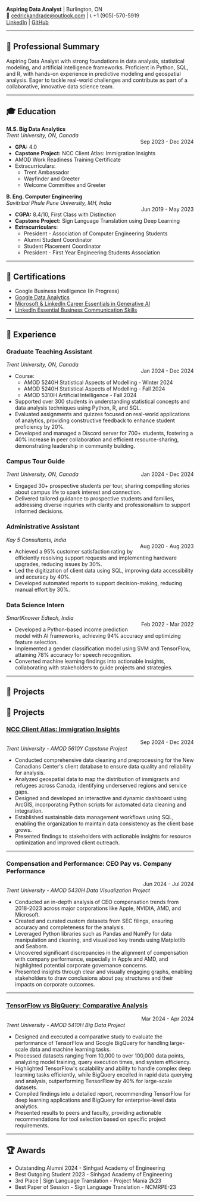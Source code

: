**Aspiring Data Analyst** | Burlington, ON  
📧 cedrickandrade@outlook.com | 📞 +1 (905)-570-5919  
[LinkedIn](https://www.linkedin.com/in/cedrick-andrade) | [GitHub](https://github.com/CedrickAndade)

---

## 📝 Professional Summary

Aspiring Data Analyst with strong foundations in data analysis, statistical modeling, and artificial intelligence frameworks. Proficient in Python, SQL, and R, with hands-on experience in predictive modeling and geospatial analysis. Eager to tackle real-world challenges and contribute as part of a collaborative, innovative data science team.

---

## 🎓 Education

**M.S. Big Data Analytics**  
*Trent University, ON, Canada*  
<span style="float: right;">Sep 2023 - Dec 2024</span>  
- **GPA:** 4.0  
- **Capstone Project:** NCC Client Atlas: Immigration Insights  
- AMOD Work Readiness Training Certificate  
- Extracurriculars:
  - Trent Ambassador
  - Wayfinder and Greeter
  - Welcome Committee and Greeter

**B. Eng. Computer Engineering**  
*Savitribai Phule Pune University, MH, India*  
<span style="float: right;">Jun 2019 - May 2023</span>  
- **CGPA:** 8.4/10, First Class with Distinction  
- **Capstone Project:** Sign Language Translation using Deep Learning
- **Extracurriculars:**
  - President - Association of Computer Engineering Students
  - Alumni Student Coordinator
  - Student Placement Coordinator
  - President - First Year Engineering Students Association 

---

## 📜 Certifications

- Google Business Intelligence (In Progress)
- [Google Data Analytics](https://coursera.org/share/9d6ff8913a8ed43c8f5b5f7de49f8881)
- [Microsoft & LinkedIn Career Essentials in Generative AI](https://www.linkedin.com/learning/certificates/79ad4501f822c922c932d84b64b0435e59e71d375e70461e440b718c71367685) 
- [LinkedIn Essential Business Communication Skills](https://www.linkedin.com/learning/certificates/40d38cb3e30c908fca6f9a428f352cbf0c64fff8c121b7ff634def0c86de9967) 

---

## 💼 Experience

### Graduate Teaching Assistant  
*Trent University, ON, Canada*  
<span style="float: right;">Jan 2024 - Dec 2024</span>  
- Course:  
  - AMOD 5240H Statistical Aspects of Modelling - Winter 2024 
  - AMOD 5240H Statistical Aspects of Modelling - Fall 2024 
  - AMOD 5310H Artificial Intelligence - Fall 2024 
-  Supported over 300 students in understanding statistical concepts and data analysis techniques using Python, R, and SQL. 
- Evaluated assignments and quizzes focused on real-world applications of analytics, providing constructive 
feedback to enhance student proficiency by 20%. 
- Developed and managed a Discord server for 700+ students, fostering a 40% increase in peer collaboration and efficient resource-sharing, demonstrating leadership in community building.

### Campus Tour Guide
*Trent University, ON, Canada*
<span style="float: right;">Jan 2024 - Dec 2024</span> 
- Engaged 30+ prospective students per tour, sharing compelling stories about campus life to spark interest and connection.  
- Delivered tailored guidance to prospective students and families, addressing diverse inquiries with clarity and professionalism to support informed decisions. 

### Administrative Assistant  
*Kay 5 Consultants, India*  
<span style="float: right;">Aug 2020 - Aug 2023</span>  
- Achieved a 95% customer satisfaction rating by efficiently resolving support requests and implementing hardware upgrades, reducing issues by 30%. 
- Led the digitization of client data using SQL, improving data accessibility and accuracy by 40%.  
- Developed automated reports to support decision-making, reducing manual effort by 30%. 

### Data Science Intern  
*SmartKnower Edtech, India*  
<span style="float: right;">Feb 2022 - Mar 2022</span>  
- Developed a Python-based income prediction model with AI frameworks, achieving 94% accuracy and optimizing feature selection. 
- Implemented a gender classification model using SVM and TensorFlow, attaining 78% accuracy for speech 
recognition. 
- Converted machine learning findings into actionable insights, collaborating with stakeholders to guide projects and strategies.

---

## 🌟 Projects

## 🌟 Projects

### [NCC Client Atlas: Immigration Insights](https://github.com/CedrickAndade/NCC-Client-Atlas)
<span style="float: right;">Sep 2024 - Dec 2024</span>  
*Trent University - AMOD 5610Y Capstone Project*  
- Conducted comprehensive data cleaning and preprocessing for the New Canadians Center's client database to ensure data quality and reliability for analysis.  
- Analyzed geospatial data to map the distribution of immigrants and refugees across Canada, identifying underserved regions and service gaps.  
- Designed and developed an interactive and dynamic dashboard using ArcGIS, incorporating Python scripts for automated data cleaning and integration.  
- Established sustainable data management workflows using SQL, enabling the organization to maintain data consistency as the client base grows.  
- Presented findings to stakeholders with actionable insights for resource optimization and improved client outreach.  

---

### Compensation and Performance: CEO Pay vs. Company Performance  
<span style="float: right;">Jun 2024 - Jul 2024</span>  
*Trent University - AMOD 5430H Data Visualization Project*  
- Conducted an in-depth analysis of CEO compensation trends from 2018-2023 across major corporations like Apple, NVIDIA, AMD, and Microsoft.  
- Created and curated custom datasets from SEC filings, ensuring accuracy and completeness for the analysis.  
- Leveraged Python libraries such as Pandas and NumPy for data manipulation and cleaning, and visualized key trends using Matplotlib and Seaborn.  
- Uncovered significant discrepancies in the alignment of compensation with company performance, especially in Apple and AMD, and highlighted potential corporate governance concerns.  
- Presented insights through clear and visually engaging graphs, enabling stakeholders to draw conclusions about pay structures and their impacts on corporate outcomes.  

---

### [TensorFlow vs BigQuery: Comparative Analysis](https://github.com/CedrickAndade/TensorFlow-vs-BigQuery-A-Comparative-Analysis) 
<span style="float: right;">Mar 2024 - Apr 2024</span>  
*Trent University - AMOD 5410H Big Data Project*  
- Designed and executed a comparative study to evaluate the performance of TensorFlow and Google BigQuery for handling large-scale data and machine learning tasks.  
- Processed datasets ranging from 10,000 to over 100,000 data points, analyzing model training, query execution times, and system efficiency.  
- Highlighted TensorFlow's scalability and ability to handle complex deep learning tasks efficiently, while BigQuery excelled in rapid data querying and analysis, outperforming TensorFlow by 40% for large-scale datasets.  
- Compiled findings into a detailed report, recommending TensorFlow for deep learning applications and BigQuery for enterprise-level data analytics.  
- Presented results to peers and faculty, providing actionable recommendations for tool selection based on specific project requirements.  

---

## 🏆 Awards

- Outstanding Alumni 2024 - Sinhgad Academy of Engineering
- Best Outgoing Student 2023 - Sinhgad Academy of Engineering 
- 3rd Place | Sign Language Translation - Project Mania 2k23 
- Best Paper of Session - Sign Language Translation - NCMRPE-23 

---



